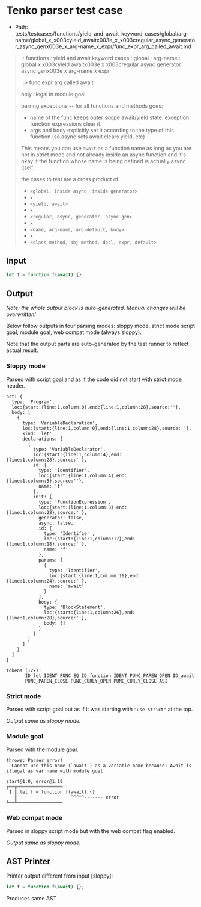 # Tenko parser test case

- Path: tests/testcases/functions/yield_and_await_keyword_cases/global/arg-name/global_x_x003cyield_awaitx003e_x_x003cregular_async_generator_async_genx003e_x_arg-name_x_expr/func_expr_arg_called_await.md

> :: functions : yield and await keyword cases : global : arg-name : global x x003cyield awaitx003e x x003cregular async generator async genx003e x arg-name x expr
>
> ::> func expr arg called await
>
> only illegal in module goal
>
> barring exceptions -- for all functions and methods goes:
>
> - name of the func keeps outer scope await/yield state. exception: function expressions clear it.
> - args and body explicitly set it according to the type of this function (so async sets await clears yield, etc)
>
> This means you can use `await` as a function name as long as you are not in strict mode and not already inside an async function and it's okay if the function whose name is being defined is actually async itself.
>
> the cases to test are a cross product of:
>
> - `<global, inside async, inside generator>` 
> - `x` 
> - `<yield, await>`
> - `x` 
> - `<regular, async, generator, async gen>`
> - `x` 
> - `<name, arg-name, arg-default, body>`
> - `x`
> - `<class method, obj method, decl, expr, default>`

## Input

`````js
let f = function f(await) {}
`````

## Output

_Note: the whole output block is auto-generated. Manual changes will be overwritten!_

Below follow outputs in four parsing modes: sloppy mode, strict mode script goal, module goal, web compat mode (always sloppy).

Note that the output parts are auto-generated by the test runner to reflect actual result.

### Sloppy mode

Parsed with script goal and as if the code did not start with strict mode header.

`````
ast: {
  type: 'Program',
  loc:{start:{line:1,column:0},end:{line:1,column:28},source:''},
  body: [
    {
      type: 'VariableDeclaration',
      loc:{start:{line:1,column:0},end:{line:1,column:28},source:''},
      kind: 'let',
      declarations: [
        {
          type: 'VariableDeclarator',
          loc:{start:{line:1,column:4},end:{line:1,column:28},source:''},
          id: {
            type: 'Identifier',
            loc:{start:{line:1,column:4},end:{line:1,column:5},source:''},
            name: 'f'
          },
          init: {
            type: 'FunctionExpression',
            loc:{start:{line:1,column:8},end:{line:1,column:28},source:''},
            generator: false,
            async: false,
            id: {
              type: 'Identifier',
              loc:{start:{line:1,column:17},end:{line:1,column:18},source:''},
              name: 'f'
            },
            params: [
              {
                type: 'Identifier',
                loc:{start:{line:1,column:19},end:{line:1,column:24},source:''},
                name: 'await'
              }
            ],
            body: {
              type: 'BlockStatement',
              loc:{start:{line:1,column:26},end:{line:1,column:28},source:''},
              body: []
            }
          }
        }
      ]
    }
  ]
}

tokens (12x):
       ID_let IDENT PUNC_EQ ID_function IDENT PUNC_PAREN_OPEN ID_await
       PUNC_PAREN_CLOSE PUNC_CURLY_OPEN PUNC_CURLY_CLOSE ASI
`````

### Strict mode

Parsed with script goal but as if it was starting with `"use strict"` at the top.

_Output same as sloppy mode._

### Module goal

Parsed with the module goal.

`````
throws: Parser error!
  Cannot use this name (`await`) as a variable name because: Await is illegal as var name with module goal

start@1:0, error@1:19
╔══╦═════════════════
 1 ║ let f = function f(await) {}
   ║                    ^^^^^------- error
╚══╩═════════════════

`````


### Web compat mode

Parsed in sloppy script mode but with the web compat flag enabled.

_Output same as sloppy mode._

## AST Printer

Printer output different from input [sloppy]:

````js
let f = function f(await) {};
````

Produces same AST
